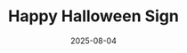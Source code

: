 ---
title: "Happy Halloween Sign"
date: 2025-08-04
publish_on: "2025-08-04"
summary: "A 3D-printed Halloween décor sign featuring a friendly ghost and geometric orange background — a festive and modern accent perfect for mantels, entry tables, or seasonal shelf displays."
tags: [Holiday, Halloween, Sign]
photos: ["/assets/img/halloween1.png"]
category: Holiday
detail: >
  This festive Halloween sign combines playful character art with a bold orange geometric backdrop for a modern, cheerful take on spooky season décor. 3D-printed with layered depth for visual impact, it’s ideal for mantels, bookshelves, entry spaces, or trick-or-treat staging areas — a welcoming seasonal accent that feels crisp and fun rather than dark or overly gothic.
square_url:
makerworld_url: https://makerworld.com/en/models/696169-happy-halloween-sign#profileId-625167
---